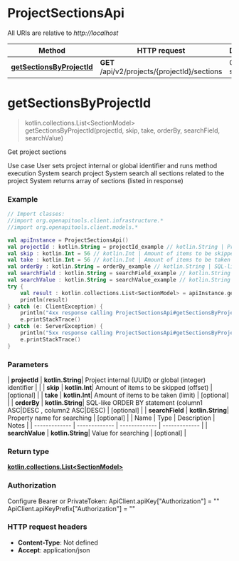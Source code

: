 # ProjectSectionsApi

All URIs are relative to *http://localhost*

| Method | HTTP request | Description |
| ------------- | ------------- | ------------- |
| [**getSectionsByProjectId**](ProjectSectionsApi.md#getSectionsByProjectId) | **GET** /api/v2/projects/{projectId}/sections | Get project sections |


<a id="getSectionsByProjectId"></a>
# **getSectionsByProjectId**
> kotlin.collections.List&lt;SectionModel&gt; getSectionsByProjectId(projectId, skip, take, orderBy, searchField, searchValue)

Get project sections

 Use case   User sets project internal or global identifier and runs method execution   System search project   System search all sections related to the project   System returns array of sections (listed in response)

### Example
```kotlin
// Import classes:
//import org.openapitools.client.infrastructure.*
//import org.openapitools.client.models.*

val apiInstance = ProjectSectionsApi()
val projectId : kotlin.String = projectId_example // kotlin.String | Project internal (UUID) or global (integer) identifier
val skip : kotlin.Int = 56 // kotlin.Int | Amount of items to be skipped (offset)
val take : kotlin.Int = 56 // kotlin.Int | Amount of items to be taken (limit)
val orderBy : kotlin.String = orderBy_example // kotlin.String | SQL-like  ORDER BY statement (column1 ASC|DESC , column2 ASC|DESC)
val searchField : kotlin.String = searchField_example // kotlin.String | Property name for searching
val searchValue : kotlin.String = searchValue_example // kotlin.String | Value for searching
try {
    val result : kotlin.collections.List<SectionModel> = apiInstance.getSectionsByProjectId(projectId, skip, take, orderBy, searchField, searchValue)
    println(result)
} catch (e: ClientException) {
    println("4xx response calling ProjectSectionsApi#getSectionsByProjectId")
    e.printStackTrace()
} catch (e: ServerException) {
    println("5xx response calling ProjectSectionsApi#getSectionsByProjectId")
    e.printStackTrace()
}
```

### Parameters
| **projectId** | **kotlin.String**| Project internal (UUID) or global (integer) identifier | |
| **skip** | **kotlin.Int**| Amount of items to be skipped (offset) | [optional] |
| **take** | **kotlin.Int**| Amount of items to be taken (limit) | [optional] |
| **orderBy** | **kotlin.String**| SQL-like  ORDER BY statement (column1 ASC|DESC , column2 ASC|DESC) | [optional] |
| **searchField** | **kotlin.String**| Property name for searching | [optional] |
| Name | Type | Description  | Notes |
| ------------- | ------------- | ------------- | ------------- |
| **searchValue** | **kotlin.String**| Value for searching | [optional] |

### Return type

[**kotlin.collections.List&lt;SectionModel&gt;**](SectionModel.md)

### Authorization


Configure Bearer or PrivateToken:
    ApiClient.apiKey["Authorization"] = ""
    ApiClient.apiKeyPrefix["Authorization"] = ""

### HTTP request headers

 - **Content-Type**: Not defined
 - **Accept**: application/json

